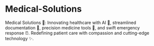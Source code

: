 # Medical-Solutions
Medical Solutions 💼: Innovating healthcare with AI 🤖, streamlined documentation 📝, precision medicine tools 🧬, and swift emergency response ⏰. Redefining patient care with compassion and cutting-edge technology ✨.
